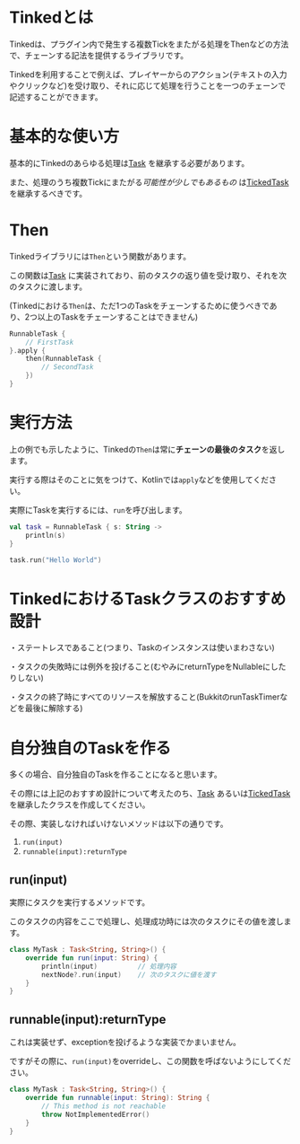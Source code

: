 # Tinkedとは

Tinkedは、プラグイン内で発生する複数Tickをまたがる処理をThenなどの方法で、チェーンする記法を提供するライブラリです。

Tinkedを利用することで例えば、プレイヤーからのアクション(テキストの入力やクリックなど)を受け取り、それに応じて処理を行うことを一つのチェーンで記述することができます。

# 基本的な使い方

基本的にTinkedのあらゆる処理は[Task](https://github.com/Bun133/Tinked/blob/main/src/main/java/com/github/bun133/tinked/Task.kt)
を継承する必要があります。

また、処理のうち複数Tickにまたがる*可能性が少しでもあるもの*
は[TickedTask](https://github.com/Bun133/Tinked/blob/main/src/main/java/com/github/bun133/tinked/TickedTask.kt)を継承するべきです。

# Then

Tinkedライブラリには`Then`という関数があります。

この関数は[Task](https://github.com/Bun133/Tinked/blob/main/src/main/java/com/github/bun133/tinked/Task.kt)
に実装されており、前のタスクの返り値を受け取り、それを次のタスクに渡します。

(Tinkedにおける`Then`は、ただ1つのTaskをチェーンするために使うべきであり、2つ以上のTaskをチェーンすることはできません)

```kotlin
RunnableTask {
    // FirstTask
}.apply {
    then(RunnableTask {
        // SecondTask
    })
}
```

# 実行方法

上の例でも示したように、Tinkedの`Then`は常に**チェーンの最後のタスク**を返します。

実行する際はそのことに気をつけて、Kotlinでは`apply`などを使用してください。

実際にTaskを実行するには、`run`を呼び出します。

```kotlin
val task = RunnableTask { s: String ->
    println(s)
}

task.run("Hello World")
```

# TinkedにおけるTaskクラスのおすすめ設計

・ステートレスであること(つまり、Taskのインスタンスは使いまわさない)

・タスクの失敗時には例外を投げること(むやみにreturnTypeをNullableにしたりしない)

・タスクの終了時にすべてのリソースを解放すること(BukkitのrunTaskTimerなどを最後に解除する)

# 自分独自のTaskを作る

多くの場合、自分独自のTaskを作ることになると思います。

その際には上記のおすすめ設計について考えたのち、[Task](https://github.com/Bun133/Tinked/blob/main/src/main/java/com/github/bun133/tinked/Task.kt)
あるいは[TickedTask](https://github.com/Bun133/Tinked/blob/main/src/main/java/com/github/bun133/tinked/TickedTask.kt)
を継承したクラスを作成してください。

その際、実装しなければいけないメソッドは以下の通りです。

1. `run(input)`
2. `runnable(input):returnType`

## run(input)

実際にタスクを実行するメソッドです。

このタスクの内容をここで処理し、処理成功時には次のタスクにその値を渡します。

```kotlin
class MyTask : Task<String, String>() {
    override fun run(input: String) {
        println(input)          // 処理内容
        nextNode?.run(input)    // 次のタスクに値を渡す
    }
}
```

## runnable(input):returnType

これは実装せず、exceptionを投げるような実装でかまいません。

ですがその際に、`run(input)`をoverrideし、この関数を呼ばないようにしてください。

```kotlin
class MyTask : Task<String, String>() {
    override fun runnable(input: String): String {
        // This method is not reachable
        throw NotImplementedError()
    }
}
```